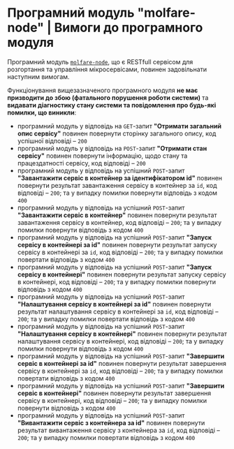 # Програмний модуль **"molfare-node"**  | Вимоги до програмного модуля

Програмний модуль [`molfare-node`](https://github.com/wdc-molfar/molfare-node), що є RESTfull сервісом для розгортання та управління мікросервісами, повинен задовільнати наступним вимогам. 

Функціонування вищезазначеного програмного модуля **не має призводити до збою (фатального порушення роботи системи)** та **видавати діагностику стану системи та повідомлення про будь-які помилки, що виникли**:
- програмний модуль у відповідь на `GET`-запит **"Отримати загальний опис сервісу"** повинен повернути сторінку загального опису, код успішної відповіді – `200`
- програмний модуль у відповідь на `POST`-запит **"Отримати стан сервісу"** повинен повернути інформацію, щодо стану та працездатності сервісу, код відповіді – `200`
- програмний модуль у відповідь на успішний `POST`-запит **"Завантажити сервіс в контейнер за ідентифікатором id"** повинен повернути результат завантаження сервісу в контейнер за `id`, код відповіді – `200`; та у випадку помилки повернути відповідь з кодом `400`
- програмний модуль у відповідь на успішний `POST`-запит **"Завантажити сервіс в контейнер"** повинен повернути результат завантаження сервісу в контейнер, код відповіді – `200`; та у випадку помилки повернути відповідь з кодом `400`
- програмний модуль у відповідь на успішний `POST`-запит **"Запуск сервісу в контейнері за id"** повинен повернути результат запуску сервісу в контейнері за `id`, код відповіді – `200`; та у випадку помилки повертати відповідь з кодом `400`
- програмний модуль у відповідь на успішний `POST`-запит **"Запуск сервісу в контейнері"** повинен повернути результат запуску сервісу в контейнері, код відповіді – `200`; та у випадку помилки повернути відповідь з кодом `400`
- програмний модуль у відповідь на успішний `POST`-запит **"Налаштування сервісу в контейнері за id"** повинен повернути результат налаштування сервісу в контейнері за `id`, код відповіді – `200`; та у випадку помилки повертати відповідь з кодом `400`
- програмний модуль у відповідь на успішний `POST`-запит **"Налаштування сервісу в контейнері"** повинен повернути результат налаштування сервісу в контейнері, код відповіді – `200`; та у випадку помилки повернути відповідь з кодом `400`
- програмний модуль у відповідь на успішний `POST`-запит **"Завершити сервіс в контейнері за id"** повинен повернути результат завершення сервісу в контейнері за `id`, код відповіді – `200`; та у випадку помилки повертати відповідь з кодом `400`
- програмний модуль у відповідь на успішний `POST`-запит **"Завершити сервіс в контейнері"** повинен повернути результат завершення сервісу в контейнері, код відповіді – `200`; та у випадку помилки повернути відповідь з кодом `400`
- програмний модуль у відповідь на успішний `POST`-запит **"Вивантажити сервіс з контейнера за id"** повинен повернути результат вивантаження сервісу з контейнера за `id`, код відповіді – `200`; та у випадку помилки повертати відповідь з кодом `400`
